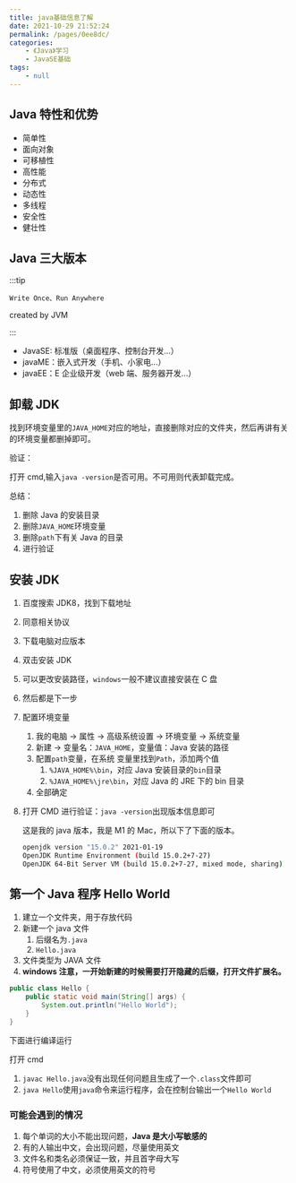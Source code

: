```yaml
---
title: java基础信息了解
date: 2021-10-29 21:52:24
permalink: /pages/0ee8dc/
categories:
    - 《Java》学习
    - JavaSE基础
tags:
    - null
---
```


## Java 特性和优势

-   简单性
-   面向对象
-   可移植性
-   高性能
-   分布式
-   动态性
-   多线程
-   安全性
-   健壮性

## Java 三大版本

:::tip

`Write Once、Run Anywhere`

created by JVM

:::

-   JavaSE: 标准版（桌面程序、控制台开发...）
-   javaME：嵌入式开发（手机、小家电...）
-   javaEE：E 企业级开发（web 端、服务器开发...）

## 卸载 JDK

找到环境变量里的`JAVA_HOME`对应的地址，直接删除对应的文件夹，然后再讲有关的环境变量都删掉即可。

验证：

打开 cmd,输入`java -version`是否可用。不可用则代表卸载完成。

总结：

1.  删除 Java 的安装目录
2.  删除`JAVA_HOME`环境变量
3.  删除`path`下有关 Java 的目录
4.  进行验证

## 安装 JDK

1.  百度搜索 JDK8，找到下载地址

2.  同意相关协议

3.  下载电脑对应版本

4.  双击安装 JDK

5.  可以更改安装路径，`windows`一般不建议直接安装在 C 盘

6.  然后都是下一步

7.  配置环境变量

    1.  我的电脑 -> 属性 -> 高级系统设置 -> 环境变量 -> 系统变量
    2.  新建 -> 变量名：`JAVA_HOME`，变量值：Java 安装的路径
    3.  配置`path`变量，在系统 变量里找到`Path`，添加两个值
        1.  `%JAVA_HOME%\bin`，对应 Java 安装目录的`bin`目录
        2.  `%JAVA_HOME%\jre\bin`，对应 Java 的 JRE 下的 bin 目录
    4.  全部确定

8.  打开 CMD 进行验证：`java -version`出现版本信息即可

    这是我的 java 版本，我是 M1 的 Mac，所以下了下面的版本。

    ```bash
    openjdk version "15.0.2" 2021-01-19
    OpenJDK Runtime Environment (build 15.0.2+7-27)
    OpenJDK 64-Bit Server VM (build 15.0.2+7-27, mixed mode, sharing)
    ```

## 第一个 Java 程序 Hello World

1.  建立一个文件夹，用于存放代码
2.  新建一个 java 文件
    1.  后缀名为`.java`
    2.  `Hello.java`
3.  文件类型为 JAVA 文件
4.  **windows 注意，一开始新建的时候需要打开隐藏的后缀，打开文件扩展名。**

```java
public class Hello {
    public static void main(String[] args) {
        System.out.println("Hello World");
    }
}
```

下面进行编译运行

打开 cmd

1.  `javac Hello.java`没有出现任何问题且生成了一个`.class`文件即可
2.  `java Hello`使用`java`命令来运行程序，会在控制台输出一个`Hello World`

### 可能会遇到的情况

1.  每个单词的大小不能出现问题，**Java 是大小写敏感的**
2.  有的人输出中文，会出现问题，尽量使用英文
3.  文件名和类名必须保证一致，并且首字母大写
4.  符号使用了中文，必须使用英文的符号
